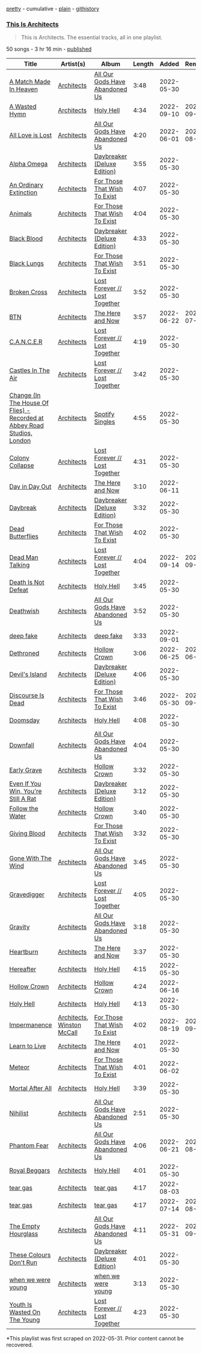 [pretty](/playlists/pretty/37i9dQZF1DZ06evO2kuq2c.md) - cumulative - [plain](/playlists/plain/37i9dQZF1DZ06evO2kuq2c) - [githistory](https://github.githistory.xyz/mackorone/spotify-playlist-archive/blob/main/playlists/plain/37i9dQZF1DZ06evO2kuq2c)

### [This Is Architects](https://open.spotify.com/playlist/37i9dQZF1DZ06evO2kuq2c)

> This is Architects\. The essential tracks, all in one playlist.

50 songs - 3 hr 16 min - [published](https://open.spotify.com/playlist/6ekucn6Wbk3jh9UDmm3XTW)

| Title | Artist(s) | Album | Length | Added | Removed |
|---|---|---|---|---|---|
| [A Match Made In Heaven](https://open.spotify.com/track/5QDDmrz819WmzBeQHZNhor) | [Architects](https://open.spotify.com/artist/3ZztVuWxHzNpl0THurTFCv) | [All Our Gods Have Abandoned Us](https://open.spotify.com/album/2NJMu78M8xVy2NAxicD1so) | 3:48 | 2022-05-30 |  |
| [A Wasted Hymn](https://open.spotify.com/track/7HxPeiu2gKZbGXWJA0bzHn) | [Architects](https://open.spotify.com/artist/3ZztVuWxHzNpl0THurTFCv) | [Holy Hell](https://open.spotify.com/album/3gh9LlHXtUEPkqsWj60Qy7) | 4:34 | 2022-09-10 | 2022-09-12 |
| [All Love is Lost](https://open.spotify.com/track/7mVy5TK92iX36crfo0hSWH) | [Architects](https://open.spotify.com/artist/3ZztVuWxHzNpl0THurTFCv) | [All Our Gods Have Abandoned Us](https://open.spotify.com/album/2NJMu78M8xVy2NAxicD1so) | 4:20 | 2022-06-01 | 2022-08-23 |
| [Alpha Omega](https://open.spotify.com/track/4Upj7Dz6tu1HBeIZfziOlE) | [Architects](https://open.spotify.com/artist/3ZztVuWxHzNpl0THurTFCv) | [Daybreaker \(Deluxe Edition\)](https://open.spotify.com/album/6rvoCczjq9prDGSoxQr1Xq) | 3:55 | 2022-05-30 |  |
| [An Ordinary Extinction](https://open.spotify.com/track/1a3ght71qSYa6wBFmmmTE2) | [Architects](https://open.spotify.com/artist/3ZztVuWxHzNpl0THurTFCv) | [For Those That Wish To Exist](https://open.spotify.com/album/7qemUq4n71awwVPOaX7jw4) | 4:07 | 2022-05-30 |  |
| [Animals](https://open.spotify.com/track/5ofoB8PFmocBXFBEWVb6Vz) | [Architects](https://open.spotify.com/artist/3ZztVuWxHzNpl0THurTFCv) | [For Those That Wish To Exist](https://open.spotify.com/album/7qemUq4n71awwVPOaX7jw4) | 4:04 | 2022-05-30 |  |
| [Black Blood](https://open.spotify.com/track/3zW2l6tss1kIZDj73CtJx6) | [Architects](https://open.spotify.com/artist/3ZztVuWxHzNpl0THurTFCv) | [Daybreaker \(Deluxe Edition\)](https://open.spotify.com/album/6rvoCczjq9prDGSoxQr1Xq) | 4:33 | 2022-05-30 |  |
| [Black Lungs](https://open.spotify.com/track/06BRkkaJsqM9i6VZKDvUlK) | [Architects](https://open.spotify.com/artist/3ZztVuWxHzNpl0THurTFCv) | [For Those That Wish To Exist](https://open.spotify.com/album/7qemUq4n71awwVPOaX7jw4) | 3:51 | 2022-05-30 |  |
| [Broken Cross](https://open.spotify.com/track/4b7oCl6v6kyH10igobXEuy) | [Architects](https://open.spotify.com/artist/3ZztVuWxHzNpl0THurTFCv) | [Lost Forever // Lost Together](https://open.spotify.com/album/1j8JsxOsu9e0ChyFO5KOpc) | 3:52 | 2022-05-30 |  |
| [BTN](https://open.spotify.com/track/0AL6hUwLhPmWTudNl9ViIE) | [Architects](https://open.spotify.com/artist/3ZztVuWxHzNpl0THurTFCv) | [The Here and Now](https://open.spotify.com/album/7EiIIwSiYBkaq741bL6Se3) | 3:57 | 2022-06-22 | 2022-07-28 |
| [C.A.N.C.E.R](https://open.spotify.com/track/0MyPqVDidAoYEpmGl5VHGW) | [Architects](https://open.spotify.com/artist/3ZztVuWxHzNpl0THurTFCv) | [Lost Forever // Lost Together](https://open.spotify.com/album/1j8JsxOsu9e0ChyFO5KOpc) | 4:19 | 2022-05-30 |  |
| [Castles In The Air](https://open.spotify.com/track/1UNG4xf1SxhDE62c8vPCwR) | [Architects](https://open.spotify.com/artist/3ZztVuWxHzNpl0THurTFCv) | [Lost Forever // Lost Together](https://open.spotify.com/album/1j8JsxOsu9e0ChyFO5KOpc) | 3:42 | 2022-05-30 |  |
| [Change \(In The House Of Flies\) \- Recorded at Abbey Road Studios, London](https://open.spotify.com/track/0DFMMdvzwHhvTXVQs26mA0) | [Architects](https://open.spotify.com/artist/3ZztVuWxHzNpl0THurTFCv) | [Spotify Singles](https://open.spotify.com/album/2jPjaTdyhWQ3dEa7NQXJui) | 4:55 | 2022-05-30 |  |
| [Colony Collapse](https://open.spotify.com/track/3nRmk2LJq3bTacynhGmAUW) | [Architects](https://open.spotify.com/artist/3ZztVuWxHzNpl0THurTFCv) | [Lost Forever // Lost Together](https://open.spotify.com/album/1j8JsxOsu9e0ChyFO5KOpc) | 4:31 | 2022-05-30 |  |
| [Day in Day Out](https://open.spotify.com/track/53GxYXHHRJG6Sj6U74mJ8H) | [Architects](https://open.spotify.com/artist/3ZztVuWxHzNpl0THurTFCv) | [The Here and Now](https://open.spotify.com/album/7EiIIwSiYBkaq741bL6Se3) | 3:10 | 2022-06-11 |  |
| [Daybreak](https://open.spotify.com/track/1ARkHSVKsDO1RWu2vedbpm) | [Architects](https://open.spotify.com/artist/3ZztVuWxHzNpl0THurTFCv) | [Daybreaker \(Deluxe Edition\)](https://open.spotify.com/album/6rvoCczjq9prDGSoxQr1Xq) | 3:32 | 2022-05-30 |  |
| [Dead Butterflies](https://open.spotify.com/track/2XdcUAsMCuNMaWLmXIhdjW) | [Architects](https://open.spotify.com/artist/3ZztVuWxHzNpl0THurTFCv) | [For Those That Wish To Exist](https://open.spotify.com/album/7qemUq4n71awwVPOaX7jw4) | 4:02 | 2022-05-30 |  |
| [Dead Man Talking](https://open.spotify.com/track/0r6jN06i84ulsRkf9oSZo4) | [Architects](https://open.spotify.com/artist/3ZztVuWxHzNpl0THurTFCv) | [Lost Forever // Lost Together](https://open.spotify.com/album/1j8JsxOsu9e0ChyFO5KOpc) | 4:04 | 2022-09-14 | 2022-09-16 |
| [Death Is Not Defeat](https://open.spotify.com/track/7xpfgUe2sxoBx7CFygbTPg) | [Architects](https://open.spotify.com/artist/3ZztVuWxHzNpl0THurTFCv) | [Holy Hell](https://open.spotify.com/album/3gh9LlHXtUEPkqsWj60Qy7) | 3:45 | 2022-05-30 |  |
| [Deathwish](https://open.spotify.com/track/0yu9zBW2iUBUodH8Rad5Tz) | [Architects](https://open.spotify.com/artist/3ZztVuWxHzNpl0THurTFCv) | [All Our Gods Have Abandoned Us](https://open.spotify.com/album/2NJMu78M8xVy2NAxicD1so) | 3:52 | 2022-05-30 |  |
| [deep fake](https://open.spotify.com/track/1I3EjtaIQz2zzDE1aeiUEz) | [Architects](https://open.spotify.com/artist/3ZztVuWxHzNpl0THurTFCv) | [deep fake](https://open.spotify.com/album/4JwL8PccOelOQpqspai7uF) | 3:33 | 2022-09-01 |  |
| [Dethroned](https://open.spotify.com/track/2XvLhlHXJID2ORTL4EBlsW) | [Architects](https://open.spotify.com/artist/3ZztVuWxHzNpl0THurTFCv) | [Hollow Crown](https://open.spotify.com/album/168nXS5Ri1MIdQh9NIECnz) | 3:06 | 2022-06-25 | 2022-06-27 |
| [Devil's Island](https://open.spotify.com/track/7E72zJebtIL3QHjXZOBk3d) | [Architects](https://open.spotify.com/artist/3ZztVuWxHzNpl0THurTFCv) | [Daybreaker \(Deluxe Edition\)](https://open.spotify.com/album/6rvoCczjq9prDGSoxQr1Xq) | 4:06 | 2022-05-30 |  |
| [Discourse Is Dead](https://open.spotify.com/track/3XFqW9PbzMBy6wV06egJQ2) | [Architects](https://open.spotify.com/artist/3ZztVuWxHzNpl0THurTFCv) | [For Those That Wish To Exist](https://open.spotify.com/album/7qemUq4n71awwVPOaX7jw4) | 3:46 | 2022-05-30 | 2022-09-21 |
| [Doomsday](https://open.spotify.com/track/75R95k0ICuZBFVEjBauOtt) | [Architects](https://open.spotify.com/artist/3ZztVuWxHzNpl0THurTFCv) | [Holy Hell](https://open.spotify.com/album/3gh9LlHXtUEPkqsWj60Qy7) | 4:08 | 2022-05-30 |  |
| [Downfall](https://open.spotify.com/track/00qcVGqRxXM74x98mB6VXy) | [Architects](https://open.spotify.com/artist/3ZztVuWxHzNpl0THurTFCv) | [All Our Gods Have Abandoned Us](https://open.spotify.com/album/2NJMu78M8xVy2NAxicD1so) | 4:04 | 2022-05-30 |  |
| [Early Grave](https://open.spotify.com/track/4soE6F9djLRl3OwQyKd3p2) | [Architects](https://open.spotify.com/artist/3ZztVuWxHzNpl0THurTFCv) | [Hollow Crown](https://open.spotify.com/album/168nXS5Ri1MIdQh9NIECnz) | 3:32 | 2022-05-30 |  |
| [Even If You Win, You're Still A Rat](https://open.spotify.com/track/1YSmJJ1RRy9pOGgZHwyvhW) | [Architects](https://open.spotify.com/artist/3ZztVuWxHzNpl0THurTFCv) | [Daybreaker \(Deluxe Edition\)](https://open.spotify.com/album/6rvoCczjq9prDGSoxQr1Xq) | 3:12 | 2022-05-30 |  |
| [Follow the Water](https://open.spotify.com/track/4rN2FZNAj7u9r2PqL8u2js) | [Architects](https://open.spotify.com/artist/3ZztVuWxHzNpl0THurTFCv) | [Hollow Crown](https://open.spotify.com/album/168nXS5Ri1MIdQh9NIECnz) | 3:40 | 2022-05-30 |  |
| [Giving Blood](https://open.spotify.com/track/5OVb8VkoO9ZYG64ngOPZpW) | [Architects](https://open.spotify.com/artist/3ZztVuWxHzNpl0THurTFCv) | [For Those That Wish To Exist](https://open.spotify.com/album/7qemUq4n71awwVPOaX7jw4) | 3:32 | 2022-05-30 |  |
| [Gone With The Wind](https://open.spotify.com/track/6w9PFIfsLZvzo09nfmqjxQ) | [Architects](https://open.spotify.com/artist/3ZztVuWxHzNpl0THurTFCv) | [All Our Gods Have Abandoned Us](https://open.spotify.com/album/2NJMu78M8xVy2NAxicD1so) | 3:45 | 2022-05-30 |  |
| [Gravedigger](https://open.spotify.com/track/6n5njQ1hPrRVjBtlYNQtgu) | [Architects](https://open.spotify.com/artist/3ZztVuWxHzNpl0THurTFCv) | [Lost Forever // Lost Together](https://open.spotify.com/album/1j8JsxOsu9e0ChyFO5KOpc) | 4:05 | 2022-05-30 |  |
| [Gravity](https://open.spotify.com/track/2oawNCxcTGKXlCtO6qSbdg) | [Architects](https://open.spotify.com/artist/3ZztVuWxHzNpl0THurTFCv) | [All Our Gods Have Abandoned Us](https://open.spotify.com/album/2NJMu78M8xVy2NAxicD1so) | 3:18 | 2022-05-30 |  |
| [Heartburn](https://open.spotify.com/track/7zWpt2cSbTHyjTdWY805Vz) | [Architects](https://open.spotify.com/artist/3ZztVuWxHzNpl0THurTFCv) | [The Here and Now](https://open.spotify.com/album/7EiIIwSiYBkaq741bL6Se3) | 3:37 | 2022-05-30 |  |
| [Hereafter](https://open.spotify.com/track/3VGheGbJrEnGvwteXNBDNt) | [Architects](https://open.spotify.com/artist/3ZztVuWxHzNpl0THurTFCv) | [Holy Hell](https://open.spotify.com/album/3gh9LlHXtUEPkqsWj60Qy7) | 4:15 | 2022-05-30 |  |
| [Hollow Crown](https://open.spotify.com/track/5XAfYEX55FPFf5j41BuyeX) | [Architects](https://open.spotify.com/artist/3ZztVuWxHzNpl0THurTFCv) | [Hollow Crown](https://open.spotify.com/album/168nXS5Ri1MIdQh9NIECnz) | 4:24 | 2022-06-16 |  |
| [Holy Hell](https://open.spotify.com/track/7z3Q4j4HJDSOZtbR5rbYdG) | [Architects](https://open.spotify.com/artist/3ZztVuWxHzNpl0THurTFCv) | [Holy Hell](https://open.spotify.com/album/3gh9LlHXtUEPkqsWj60Qy7) | 4:13 | 2022-05-30 |  |
| [Impermanence](https://open.spotify.com/track/3p7qbTzPf4jKeEEwy765sI) | [Architects](https://open.spotify.com/artist/3ZztVuWxHzNpl0THurTFCv), [Winston McCall](https://open.spotify.com/artist/16LgHo2fMZqYvsoo6kcLrO) | [For Those That Wish To Exist](https://open.spotify.com/album/7qemUq4n71awwVPOaX7jw4) | 4:02 | 2022-08-19 | 2022-09-11 |
| [Learn to Live](https://open.spotify.com/track/65a0TZb4oPjLeeuD1BAK1L) | [Architects](https://open.spotify.com/artist/3ZztVuWxHzNpl0THurTFCv) | [The Here and Now](https://open.spotify.com/album/7EiIIwSiYBkaq741bL6Se3) | 4:01 | 2022-05-30 |  |
| [Meteor](https://open.spotify.com/track/0d2mj7p92bZEckjowsc1a4) | [Architects](https://open.spotify.com/artist/3ZztVuWxHzNpl0THurTFCv) | [For Those That Wish To Exist](https://open.spotify.com/album/7qemUq4n71awwVPOaX7jw4) | 4:01 | 2022-06-02 |  |
| [Mortal After All](https://open.spotify.com/track/1rMGbnh7zWGs8ME0mbuVai) | [Architects](https://open.spotify.com/artist/3ZztVuWxHzNpl0THurTFCv) | [Holy Hell](https://open.spotify.com/album/3gh9LlHXtUEPkqsWj60Qy7) | 3:39 | 2022-05-30 |  |
| [Nihilist](https://open.spotify.com/track/0LnNkDzIGaYKCvGbe5N9Wo) | [Architects](https://open.spotify.com/artist/3ZztVuWxHzNpl0THurTFCv) | [All Our Gods Have Abandoned Us](https://open.spotify.com/album/2NJMu78M8xVy2NAxicD1so) | 2:51 | 2022-05-30 |  |
| [Phantom Fear](https://open.spotify.com/track/2sjunuOZ4pBcbiooyCafel) | [Architects](https://open.spotify.com/artist/3ZztVuWxHzNpl0THurTFCv) | [All Our Gods Have Abandoned Us](https://open.spotify.com/album/2NJMu78M8xVy2NAxicD1so) | 4:06 | 2022-06-21 | 2022-08-14 |
| [Royal Beggars](https://open.spotify.com/track/50xyeJL2Hs9FDgtI1ROeB0) | [Architects](https://open.spotify.com/artist/3ZztVuWxHzNpl0THurTFCv) | [Holy Hell](https://open.spotify.com/album/3gh9LlHXtUEPkqsWj60Qy7) | 4:01 | 2022-05-30 |  |
| [tear gas](https://open.spotify.com/track/2PIMvIwLS16zr5EBYss3pF) | [Architects](https://open.spotify.com/artist/3ZztVuWxHzNpl0THurTFCv) | [tear gas](https://open.spotify.com/album/7asPDnAVvFjretbhS9kXaL) | 4:17 | 2022-08-03 |  |
| [tear gas](https://open.spotify.com/track/5dmmNOi4QVrB6TbYDy2GCg) | [Architects](https://open.spotify.com/artist/3ZztVuWxHzNpl0THurTFCv) | [tear gas](https://open.spotify.com/album/0lYpKR15pdTLNQuBHXNx6L) | 4:17 | 2022-07-14 | 2022-08-04 |
| [The Empty Hourglass](https://open.spotify.com/track/1pk4fwnB6PXa6GMlSrolzq) | [Architects](https://open.spotify.com/artist/3ZztVuWxHzNpl0THurTFCv) | [All Our Gods Have Abandoned Us](https://open.spotify.com/album/2NJMu78M8xVy2NAxicD1so) | 4:11 | 2022-05-31 | 2022-09-10 |
| [These Colours Don't Run](https://open.spotify.com/track/564qvXssjJM1BkMm4FgPzA) | [Architects](https://open.spotify.com/artist/3ZztVuWxHzNpl0THurTFCv) | [Daybreaker \(Deluxe Edition\)](https://open.spotify.com/album/6rvoCczjq9prDGSoxQr1Xq) | 4:01 | 2022-05-30 |  |
| [when we were young](https://open.spotify.com/track/5wTfzzRW8ddRdgW2kASbox) | [Architects](https://open.spotify.com/artist/3ZztVuWxHzNpl0THurTFCv) | [when we were young](https://open.spotify.com/album/2ZGOqvkbQFLEayRqXxGjc9) | 3:13 | 2022-05-30 |  |
| [Youth Is Wasted On The Young](https://open.spotify.com/track/1tEV2ayPBqNLBkZxjLGRDE) | [Architects](https://open.spotify.com/artist/3ZztVuWxHzNpl0THurTFCv) | [Lost Forever // Lost Together](https://open.spotify.com/album/1j8JsxOsu9e0ChyFO5KOpc) | 4:23 | 2022-05-30 |  |

\*This playlist was first scraped on 2022-05-31. Prior content cannot be recovered.

